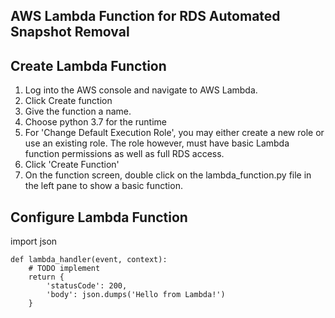 ## AWS Lambda Function for RDS Automated Snapshot Removal

## Create Lambda Function

1. Log into the AWS console and navigate to AWS Lambda.
2. Click Create function
3. Give the function a name.
4. Choose python 3.7 for the runtime
5. For 'Change Default Execution Role', you may either create a new role or use an existing role. The role however, must have basic Lambda function permissions as well as full RDS access.
6. Click 'Create Function'
7. On the function screen, double click on the lambda_function.py file in the left pane to show a basic function.

## Configure Lambda Function

import json
```
def lambda_handler(event, context):
    # TODO implement
    return {
        'statusCode': 200,
        'body': json.dumps('Hello from Lambda!')
    }
```
